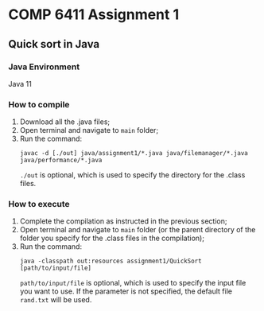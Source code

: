 COMP 6411 Assignment 1
==== 
Quick sort in Java  
-------
### Java Environment
Java 11
### How to compile
1. Download all the .java files;
2. Open terminal and navigate to `main` folder;
3. Run the command:
   ```
   javac -d [./out] java/assignment1/*.java java/filemanager/*.java java/performance/*.java
   ```
   `./out` is optional, which is used to specify the directory for the .class files.

### How to execute
1. Complete the compilation as instructed in the previous section;
2. Open terminal and navigate to `main` folder (or the parent directory of the folder you specify for the .class files
   in the compilation);
3. Run the command: 
   ```
   java -classpath out:resources assignment1/QuickSort [path/to/input/file]
   ```
   `path/to/input/file` is optional, which is used to specify the input file you want to use. If the parameter
   is not specified, the default file `rand.txt` will be used.
